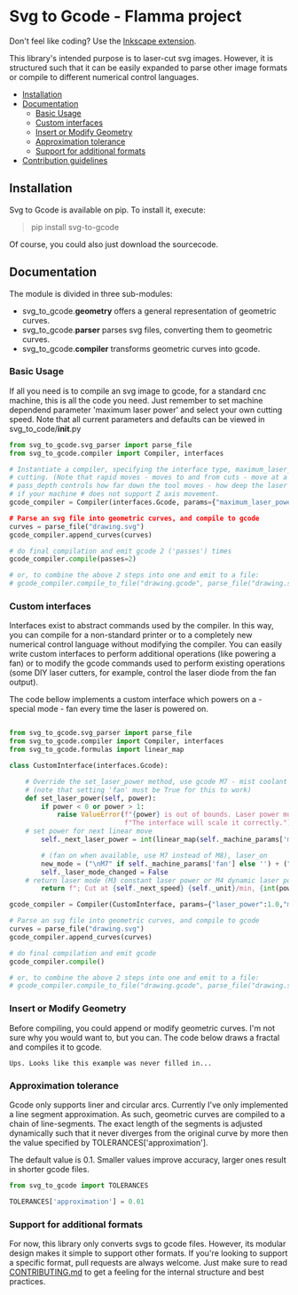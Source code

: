 # Svg to Gcode - Flamma project
Don't feel like coding? Use the [Inkscape extension](https://github.com/JTechPhotonics/J-Tech-Photonics-Laser-Tool).

This library's intended purpose is to laser-cut svg images. However, it is structured such that it can be easily 
expanded to parse other image formats or compile to different numerical control languages. 

* [Installation](#Installation)
* [Documentation](#Documentation)
    * [Basic Usage](#Basic-Usage)
    * [Custom interfaces](#Custom-interfaces)
    * [Insert or Modify Geometry](#Insert-or-Modify-Geometry)
    * [Approximation tolerance](#Approximation-tolerance)
    * [Support for additional formats](#Support-for-additional-formats)
* [Contribution guidelines](CONTRIBUTING.md)


## Installation
Svg to Gcode is available on pip. To install it, execute:
> pip install svg-to-gcode

Of course, you could also just download the sourcecode.

## Documentation
The module is divided in three sub-modules:
* svg_to_gcode.**geometry** offers a general representation of geometric curves.
* svg_to_gcode.**parser** parses svg files, converting them to geometric curves.
* svg_to_gcode.**compiler** transforms geometric curves into gcode. 

### Basic Usage
If all you need is to compile an svg image to gcode, for a standard cnc machine, this is all the code you need. Just 
remember to set machine dependend parameter 'maximum laser power' and select your own cutting speed.
Note that all current parameters and defaults can be viewed in svg_to_code/__init__.py

```python
from svg_to_gcode.svg_parser import parse_file
from svg_to_gcode.compiler import Compiler, interfaces

# Instantiate a compiler, specifying the interface type, maximum_laser_power and speed at which the tool moves while 
# cutting. (Note that rapid moves - moves to and from cuts - move at a machine defined speed and are not set here.)
# pass_depth controls how far down the tool moves - how deep the laser cuts - after every pass. Set it to 0 (default)
# if your machine # does not support Z axis movement.
gcode_compiler = Compiler(interfaces.Gcode, params={"maximum_laser_power":1000","movement_speed":900,"pass_depth":5})

# Parse an svg file into geometric curves, and compile to gcode
curves = parse_file("drawing.svg")
gcode_compiler.append_curves(curves)

# do final compilation and emit gcode 2 ('passes') times
gcode_compiler.compile(passes=2)

# or, to combine the above 2 steps into one and emit to a file:
# gcode_compiler.compile_to_file("drawing.gcode", parse_file("drawing.svg"), passes=2)
```

### Custom interfaces
Interfaces exist to abstract commands used by the compiler. In this way, you can compile for a non-standard printer or 
to a completely new numerical control language without modifying the compiler. You can easily write custom interfaces to
 perform additional operations (like powering a fan) or to modify the gcode commands used to perform existing operations
  (some DIY laser cutters, for example, control the laser diode from the fan output). 

The code bellow implements a custom interface which powers on a - special mode - fan every time the laser is powered on. 
```python

from svg_to_gcode.svg_parser import parse_file
from svg_to_gcode.compiler import Compiler, interfaces
from svg_to_gcode.formulas import linear_map

class CustomInterface(interfaces.Gcode):

    # Override the set_laser_power method, use gcode M7 - mist coolant - instead of M8 - flood coolant - 
    # (note that setting 'fan' must be True for this to work)
    def set_laser_power(self, power):
        if power < 0 or power > 1:
            raise ValueError(f"{power} is out of bounds. Laser power must be given between 0 and 1. "
                             f"The interface will scale it correctly.")
	# set power for next linear move   
        self._next_laser_power = int(linear_map(self._machine_params['minimum_laser_power'], self._machine_params['maximum_laser_power'], power))

        # (fan on when available, use M7 instead of M8), laser_on
        new_mode = ("\nM7" if self._machine_params['fan'] else '') + ("\n" + self._laser_mode if self._laser_mode_changed else '')
        self._laser_mode_changed = False
	# return laser mode (M3 constant laser power or M4 dynamic laser power) when laser mode changed
        return f"; Cut at {self._next_speed} {self._unit}/min, {int(power * 100)}% power{new_mode}"

gcode_compiler = Compiler(CustomInterface, params={"laser_power":1.0,"movement_speed":300,"maximum_laser_power":255,"dwell_time":400,"fan":True})

# Parse an svg file into geometric curves, and compile to gcode
curves = parse_file("drawing.svg")
gcode_compiler.append_curves(curves)

# do final compilation and emit gcode
gcode_compiler.compile()

# or, to combine the above 2 steps into one and emit to a file:
# gcode_compiler.compile_to_file("drawing.gcode", parse_file("drawing.svg"))
```

### Insert or Modify Geometry

Before compiling, you could append or modify geometric curves. I'm not sure why you would want to, but you can.
The code below draws a fractal and compiles it to gcode.

```
Ups. Looks like this example was never filled in...
```

### Approximation tolerance
Gcode only supports liner and circular arcs. Currently I've only implemented a line segment approximation. As such, 
geometric curves are compiled to a chain of line-segments. The exact length of the segments is adjusted dynamically such
that it never diverges from the original curve by more then the value specified by TOLERANCES['approximation'].

The default value is 0.1. Smaller values improve accuracy, larger ones result in shorter gcode files.

```python
from svg_to_gcode import TOLERANCES

TOLERANCES['approximation'] = 0.01
```


### Support for additional formats
For now, this library only converts svgs to gcode files. However, its modular design makes it simple to 
support other formats. If you're looking to support a specific format, pull requests are always welcome. Just make sure 
to read [CONTRIBUTING.md](CONTRIBUTING.md) to get a feeling for the internal structure and best practices.
